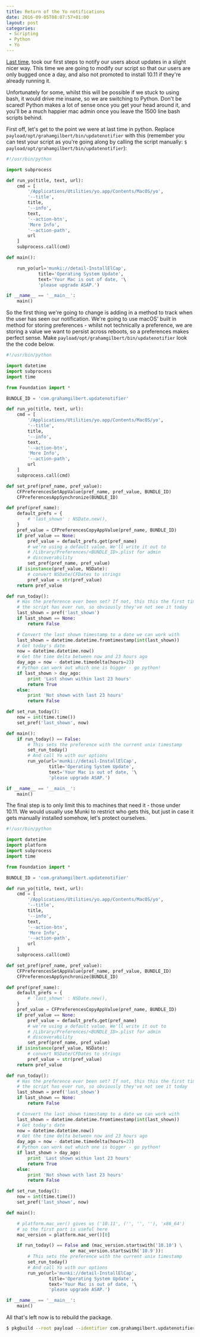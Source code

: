 ```yaml
---
title: Return of the Yo notifications
date: 2016-09-05T08:07:57+01:00
layout: post
categories:
 - Scripting
 - Python
 - Yo
---
```

[Last time](/blog/2016/08/29/more-notifications-with-yo-the-yo-strikes-back/), took our first steps to notify our users about updates in a slight nicer way. This time we are going to modify our script so that our users are only bugged once a day, and also not promoted to install 10.11 if they're already running it.

Unfortunately for some, whilst this will be possible if we stuck to using bash, it would drive me insane, so we are switching to Python. Don't be scared! Python makes a lot of sense once you get your head around it, and you'll be a much happier mac admin once you leave the 1500 line bash scripts behind. <!-- more -->

First off, let's get to the point we were at last time in python. Replace `payload/opt/grahamgilbert/bin/updatenotifier` with this (remember you can test your script as you're going along by calling the script manually: `$ payload/opt/grahamgilbert/bin/updatenotifier`):

``` python payload/opt/grahamgilbert/bin/updatenotifier
#!/usr/bin/python

import subprocess

def run_yo(title, text, url):
    cmd = [
        '/Applications/Utilities/yo.app/Contents/MacOS/yo',
        '--title',
        title,
        '--info',
        text,
        '--action-btn',
        'More Info',
        '--action-path',
        url
    ]
    subprocess.call(cmd)

def main():

    run_yo(url='munki://detail-InstallElCap',
            title='Operating System Update',
            text='Your Mac is out of date, '\
            'please upgrade ASAP.')

if __name__ == '__main__':
    main()
```

So the first thing we're going to change is adding in a method to track when the user has seen our notification. We're going to use macOS' built in method for storing preferences - whilst not technically a preference, we are storing a value we want to persist across reboots, so a preferences makes perfect sense. Make `payload/opt/grahamgilbert/bin/updatenotifier` look the the code below.

``` python payload/opt/grahamgilbert/bin/updatenotifier
#!/usr/bin/python

import datetime
import subprocess
import time

from Foundation import *

BUNDLE_ID = 'com.grahamgilbert.updatenotifier'

def run_yo(title, text, url):
    cmd = [
        '/Applications/Utilities/yo.app/Contents/MacOS/yo',
        '--title',
        title,
        '--info',
        text,
        '--action-btn',
        'More Info',
        '--action-path',
        url
    ]
    subprocess.call(cmd)

def set_pref(pref_name, pref_value):
    CFPreferencesSetAppValue(pref_name, pref_value, BUNDLE_ID)
    CFPreferencesAppSynchronize(BUNDLE_ID)

def pref(pref_name):
    default_prefs = {
        # 'last_shown' : NSDate.new(),
    }
    pref_value = CFPreferencesCopyAppValue(pref_name, BUNDLE_ID)
    if pref_value == None:
        pref_value = default_prefs.get(pref_name)
        # we're using a default value. We'll write it out to
        # /Library/Preferences/<BUNDLE_ID>.plist for admin
        # discoverability
        set_pref(pref_name, pref_value)
    if isinstance(pref_value, NSDate):
        # convert NSDate/CFDates to strings
        pref_value = str(pref_value)
    return pref_value

def run_today():
    # Has the preference ever been set? If not, this this the first time
    # the script has ever run, so obviously they've not see it today
    last_shown = pref('last_shown')
    if last_shown == None:
        return False

    # Convert the last shown timestamp to a date we can work with
    last_shown = datetime.datetime.fromtimestamp(int(last_shown))
    # Get today's date
    now = datetime.datetime.now()
    # Get the time delta between now and 23 hours ago
    day_ago = now - datetime.timedelta(hours=23)
    # Python can work out which one is bigger - go python!
    if last_shown > day_ago:
        print 'Last shown within last 23 hours'
        return True
    else:
        print 'Not shown with last 23 hours'
        return False

def set_run_today():
    now = int(time.time())
    set_pref('last_shown', now)

def main():
    if run_today() == False:
        # This sets the preference with the current unix timestamp
        set_run_today()
        # And call Yo with our options
        run_yo(url='munki://detail-InstallElCap',
                title='Operating System Update',
                text='Your Mac is out of date, '\
                'please upgrade ASAP.')

if __name__ == '__main__':
    main()
```

The final step is to only limit this to machines that need it - those under 10.11. We would usually use Munki to restrict who gets this, but just in case it gets manually installed somehow, let's protect ourselves.

``` python payload/opt/grahamgilbert/bin/updatenotifier
#!/usr/bin/python

import datetime
import platform
import subprocess
import time

from Foundation import *

BUNDLE_ID = 'com.grahamgilbert.updatenotifier'

def run_yo(title, text, url):
    cmd = [
        '/Applications/Utilities/yo.app/Contents/MacOS/yo',
        '--title',
        title,
        '--info',
        text,
        '--action-btn',
        'More Info',
        '--action-path',
        url
    ]
    subprocess.call(cmd)

def set_pref(pref_name, pref_value):
    CFPreferencesSetAppValue(pref_name, pref_value, BUNDLE_ID)
    CFPreferencesAppSynchronize(BUNDLE_ID)

def pref(pref_name):
    default_prefs = {
        # 'last_shown' : NSDate.new(),
    }
    pref_value = CFPreferencesCopyAppValue(pref_name, BUNDLE_ID)
    if pref_value == None:
        pref_value = default_prefs.get(pref_name)
        # we're using a default value. We'll write it out to
        # /Library/Preferences/<BUNDLE_ID>.plist for admin
        # discoverability
        set_pref(pref_name, pref_value)
    if isinstance(pref_value, NSDate):
        # convert NSDate/CFDates to strings
        pref_value = str(pref_value)
    return pref_value

def run_today():
    # Has the preference ever been set? If not, this this the first time
    # the script has ever run, so obviously they've not see it today
    last_shown = pref('last_shown')
    if last_shown == None:
        return False

    # Convert the last shown timestamp to a date we can work with
    last_shown = datetime.datetime.fromtimestamp(int(last_shown))
    # Get today's date
    now = datetime.datetime.now()
    # Get the time delta between now and 23 hours ago
    day_ago = now - datetime.timedelta(hours=23)
    # Python can work out which one is bigger - go python!
    if last_shown > day_ago:
        print 'Last shown within last 23 hours'
        return True
    else:
        print 'Not shown with last 23 hours'
        return False

def set_run_today():
    now = int(time.time())
    set_pref('last_shown', now)

def main():

    # platform.mac_ver() gives us ('10.11', ('', '', ''), 'x86_64')
    # so the first part is useful here
    mac_version = platform.mac_ver()[0]

    if run_today() == False and (mac_version.startswith('10.10') \
                        or mac_version.startswith('10.9')):
        # This sets the preference with the current unix timestamp
        set_run_today()
        # And call Yo with our options
        run_yo(url='munki://detail-InstallElCap',
                title='Operating System Update',
                text='Your Mac is out of date, '\
                'please upgrade ASAP.')

if __name__ == '__main__':
    main()
```

All that's left now is to rebuild the package.

``` bash
$ pkgbuild --root payload --identifier com.grahamgilbert.updatenotifier --version 1.1.0 ~/Desktop/UpdateNotifier.pkg
```
